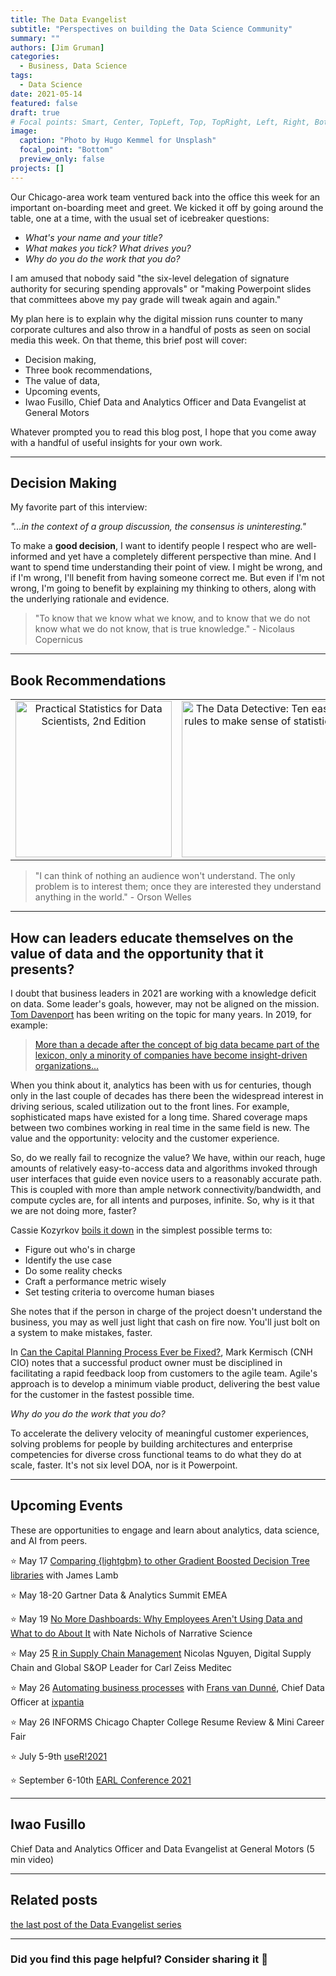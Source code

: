 ```yaml
---
title: The Data Evangelist
subtitle: "Perspectives on building the Data Science Community"
summary: ""
authors: [Jim Gruman]
categories: 
  - Business, Data Science
tags: 
  - Data Science
date: 2021-05-14
featured: false
draft: true
# Focal points: Smart, Center, TopLeft, Top, TopRight, Left, Right, BottomLeft, Bottom, BottomRight.
image:
  caption: "Photo by Hugo Kemmel for Unsplash"
  focal_point: "Bottom"
  preview_only: false
projects: []
---
```


Our Chicago-area work team ventured back into the office this week for an important on-boarding meet and greet. We kicked it off by going around the table, one at a time, with the usual set of icebreaker questions:

-   *What's your name and your title?*
-   *What makes you tick? What drives you?*
-   *Why do you do the work that you do?*

I am amused that nobody said "the six-level delegation of signature authority for securing spending approvals" or "making Powerpoint slides that committees above my pay grade will tweak again and again."

My plan here is to explain why the digital mission runs counter to many corporate cultures and also throw in a handful of posts as seen on social media this week. On that theme, this brief post will cover:

-   Decision making,
-   Three book recommendations,
-   The value of data,
-   Upcoming events,
-   Iwao Fusillo, Chief Data and Analytics Officer and Data Evangelist at General Motors

Whatever prompted you to read this blog post, I hope that you come away with a handful of useful insights for your own work.

------------------------------------------------------------------------

## Decision Making

My favorite part of this interview:

*"...in the context of a group discussion, the consensus is uninteresting."*

To make a **good decision**, I want to identify people I respect who are well-informed and yet have a completely different perspective than mine. And I want to spend time understanding their point of view. I might be wrong, and if I'm wrong, I'll benefit from having someone correct me. But even if I'm not wrong, I'm going to benefit by explaining my thinking to others, along with the underlying rationale and evidence.

> "To know that we know what we know, and to know that we do not know what we do not know, that is true knowledge." - Nicolaus Copernicus

-----

## Book Recommendations

|      |       |     |
|:----:|:-----:|:---:|
| <a href="https://www.oreilly.com/library/view/practical-statistics-for/9781492072935/"><img src="https://learning.oreilly.com/library/cover/9781492072935/250w/" alt="Practical Statistics for Data Scientists, 2nd Edition" class="t-cover-img" width="250"/></a> | <a href="https://timharford.com/data-detective/"><img src="https://timharford.com/wp-content/uploads/2020/11/data-detective.jpg" alt="The Data Detective: Ten easy rules to make sense of statistics" class="t-cover-img" width="250"/></a> | <a href="https://www.amazon.com/dp/B093K772GP/"><img src="https://m.media-amazon.com/images/I/51DDL9UFnMS.jpg" alt="Farm (and Other F Words): The Rise and Fall of the Small Family Farm" class="t-cover-img" width="250"/></a> |

> "I can think of nothing an audience won't understand. The only problem is to interest them; once they are interested they understand anything in the world." - Orson Welles

------------------------------------------------------------------------

## How can leaders educate themselves on the value of data and the opportunity that it presents?

I doubt that business leaders in 2021 are working with a knowledge deficit on data. Some leader's goals, however, may not be aligned on the mission. [Tom Davenport](https://www.tomdavenport.com/about/) has been writing on the topic for many years. In 2019, for example:

> [More than a decade after the concept of big data became part of the lexicon, only a minority of companies have become insight-driven organizations...](https://www2.deloitte.com/us/en/insights/topics/analytics/insight-driven-organization.html)

When you think about it, analytics has been with us for centuries, though only in the last couple of decades has there been the widespread interest in driving serious, scaled utilization out to the front lines. For example, sophisticated maps have existed for a long time. Shared coverage maps between two combines working in real time in the same field is new. The value and the opportunity: velocity and the customer experience.

So, do we really fail to recognize the value? We have, within our reach, huge amounts of relatively easy-to-access data and algorithms invoked through user interfaces that guide even novice users to a reasonably accurate path. This is coupled with more than ample network connectivity/bandwidth, and compute cycles are, for all intents and purposes, infinite. So, why is it that we are not doing more, faster? 

Cassie Kozyrkov [boils it down](https://medium.com/hackernoon/the-decision-makers-guide-to-starting-ai-72ee0d7044df) in the simplest possible terms to:

-   Figure out who's in charge
-   Identify the use case
-   Do some reality checks
-   Craft a performance metric wisely
-   Set testing criteria to overcome human biases

She notes that if the person in charge of the project doesn't understand the business, you may as well just light that cash on fire now. You'll just bolt on a system to make mistakes, faster.

In [Can the Capital Planning Process Ever be Fixed?](https://marckermisch.com/can-the-capital-planning-process-ever-be-fixed/), Mark Kermisch (CNH CIO) notes that a successful product owner must be disciplined in facilitating a rapid feedback loop from customers to the agile team. Agile's approach is to develop a minimum viable product, delivering the best value for the customer in the fastest possible time.

*Why do you do the work that you do?*

To accelerate the delivery velocity of meaningful customer experiences, solving problems for people by building architectures and enterprise competencies for diverse cross functional teams to do what they do at scale, faster. It's not six level DOA, nor is it Powerpoint.

------------------------------------------------------------------------

## Upcoming Events

These are opportunities to engage and learn about analytics, data science, and AI from peers.

:star: May 17 [Comparing {lightgbm} to other Gradient Boosted Decision Tree libraries](https://www.google.com/url?q=https://www.meetup.com/nyhackr/events/277831968&sa=D&source=calendar&usd=2&usg=AOvVaw34CH9FaHrV2CdwP-rXGWUh) with James Lamb

:star: May 18-20 Gartner Data & Analytics Summit EMEA

:star: May 19 [No More Dashboards: Why Employees Aren't Using Data and What to do About It](https://www.meetup.com/acm-chicago/events/277629843/) with Nate Nichols of Narrative Science

:star: May 25 [R in Supply Chain Management](https://www.meetup.com/RStudio-Enterprise-Community-Meetup/events/277113742/) Nicolas Nguyen, Digital Supply Chain and Global S&OP Leader for Carl Zeiss Meditec

:star: May 26 [Automating business processes](https://www.meetup.com/Cleveland-UseR-Group/events/277370785/) with [Frans van Dunné](https://www.fransvandunne.com/), Chief Data Officer at [ixpantia](https://www.ixpantia.com/)

:star: May 26 INFORMS Chicago Chapter College Resume Review & Mini Career Fair

:star: July 5-9th [useR!2021](https://user2021.r-project.org/)

:star:️ September 6-10th [EARL Conference 2021](https://info.mango-solutions.com/earl-2021#:~:text=EARL%202021%206%2D10th%20September,of%20the%20world%27s%20leading%20practitioners)

------------------------------------------------------------------------

## Iwao Fusillo

Chief Data and Analytics Officer and Data Evangelist at General Motors 
(5 min video)

<script src="https://player.field59.com/v4/vp/LEADCINCINNATI/074f45d2c2dbf6760e1cfda37abfdff52dd9bbf5" data-uuid="1a6f258c-1eec-518d-8b22-a090448405aa"></script>

------------------------------------------------------------------------

## Related posts

[the last post of the Data Evangelist series](https://jimgruman.netlify.app/post/2021-05-07-data-evangelist-part-10/)

------------------------------------------------------------------------

### Did you find this page helpful? Consider sharing it :raised_hands:
